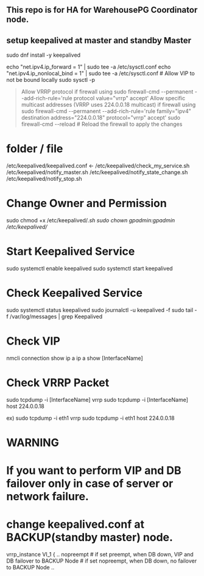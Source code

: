 ## This repo is for HA for WarehousePG Coordinator node.

## setup keepalived at master and standby Master
sudo dnf install -y keepalived 

echo "net.ipv4.ip_forward = 1" | sudo tee -a /etc/sysctl.conf
echo "net.ipv4.ip_nonlocal_bind = 1" | sudo tee -a /etc/sysctl.conf # Allow VIP to not be bound locally
sudo sysctl -p 

> Allow VRRP protocol if firewall using
sudo firewall-cmd --permanent --add-rich-rule='rule protocol value="vrrp" accept'
> Allow specific multicast addresses (VRRP uses 224.0.0.18 multicast) if firewall using
sudo firewall-cmd --permanent --add-rich-rule='rule family="ipv4" destination address="224.0.0.18" protocol="vrrp" accept'
sudo firewall-cmd --reload # Reload the firewall to apply the changes

# folder / file
/etc/keepalived/keepalived.conf    <- 
/etc/keepalived/check_my_service.sh
/etc/keepalived/notify_master.sh
/etc/keepalived/notify_state_change.sh
/etc/keepalived/notify_stop.sh

# Change Owner and Permission
sudo chmod +x /etc/keepalived/*.sh
sudo chown gpadmin:gpadmin /etc/keepalived/*

# Start Keepalived Service
sudo systemctl enable keepalived
sudo systemctl start keepalived

# Check Keepalived Service 
sudo systemctl status keepalived
sudo journalctl -u keepalived -f
sudo tail -f /var/log/messages | grep Keepalived

# Check VIP 
nmcli connection show
ip a
ip a show [InterfaceName]

# Check VRRP Packet
sudo tcpdump -i [InterfaceName] vrrp
sudo tcpdump -i [InterfaceName] host 224.0.0.18

ex) 
sudo tcpdump -i eth1 vrrp
sudo tcpdump -i eth1 host 224.0.0.18

# WARNING
# If you want to perform VIP and DB failover only in case of server or network failure.
# change keepalived.conf at BACKUP(standby master) node.
vrrp_instance VI_1 {
    ..
    nopreempt      # if set preempt, when DB down, VIP and DB failover to BACKUP Node
                   # if set nopreempt, when DB down, no failover to BACKUP Node
    ..






